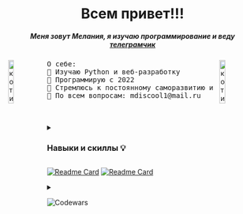 <b><h1 align='center'>Всем привет!!!</h1></b>
<h5 align='center' >Меня зовут Мелания, я изучаю программирование и веду <a href='https://t.me/IT_for_breakfast'>телеграмчик</a></h5>
<img src='https://sun9-69.userapi.com/s/v1/ig2/p4kQ97Xj_jeUQ8RKkgLEHUwSCAkPOQVJT76usmD4a9mB5eoNTcIrMjnbJsxJEm-MF1iAo_TeW0YGrMtXZ7C-amam.jpg?size=356x356&quality=95&crop=6,17,356,356&ava=1' alt='котик в наушниках' width=15% align='left'>
<img src='https://flomaster.top/uploads/posts/2023-01/1673573482_flomaster-club-p-kot-za-kompyuterom-risunok-oboi-2.jpg' alt='котик в наушниках' width=15% align='right'>
<pre>
О себе:
🌸 Изучаю Python и веб-разработку
🌱 Программирую с 2022
🌟 Стремлюсь к постоянному саморазвитию и не боюсь нового
💬 По всем вопросам: mdiscool1@mail.ru
</pre>
<br></br>
<details>
  <summary>
    <h3>Навыки и скиллы 💡</h3>
  </summary>
  <details>
    <summary>
  
  ![Python](https://img.shields.io/badge/python-3670A0?style=for-the-badge&logo=python&logoColor=ffdd54)
    </summary>
  ![Bootstrap](https://img.shields.io/badge/bootstrap-%238511FA.svg?style=for-the-badge&logo=bootstrap&logoColor=white)
    ![Flask](https://img.shields.io/badge/flask-%23000.svg?style=for-the-badge&logo=flask&logoColor=white)
    
  </details>
  <details>
    <summary>
      <p>web 🧩</p>
    </summary>
  <p>В процессе изучения</p>
  
  ![HTML5](https://img.shields.io/badge/html5-%23E34F26.svg?style=for-the-badge&logo=html5&logoColor=white)
    ![CSS3](https://img.shields.io/badge/css3-%231572B6.svg?style=for-the-badge&logo=css3&logoColor=white)
    ![JavaScript](https://img.shields.io/badge/javascript-%23323330.svg?style=for-the-badge&logo=javascript&logoColor=%23F7DF1E)
  </details>

  <details>
    <summary>
      <p>Редакторы кода и инструменты 🛠</p>
    </summary>
  
  ![Visual Studio Code](https://img.shields.io/badge/Visual%20Studio%20Code-0078d7.svg?style=for-the-badge&logo=visual-studio-code&logoColor=white)
  ![GitHub](https://img.shields.io/badge/github-%23121011.svg?style=for-the-badge&logo=github&logoColor=white)
  ![Stack Overflow](https://img.shields.io/badge/-Stackoverflow-FE7A16?style=for-the-badge&logo=stack-overflow&logoColor=white)
  ![Notion](https://img.shields.io/badge/Notion-%23000000.svg?style=for-the-badge&logo=notion&logoColor=white)
  ![Canva](https://img.shields.io/badge/Canva-%2300C4CC.svg?style=for-the-badge&logo=Canva&logoColor=white)
  </details>  
</details>

[![Readme Card](https://github-readme-stats.vercel.app/api/pin/?username=dornup&repo=python-web&theme=jolly)](https://github.com/dornup/python-web)
[![Readme Card](https://github-readme-stats.vercel.app/api/pin/?username=dornup&repo=python&theme=jolly)](https://github.com/dornup/python)


<details>
  <summary>

  ![Codewars](https://img.shields.io/badge/Codewars-B1361E?style=for-the-badge&logo=codewars&logoColor=grey)
  </summary>
  
<img src='https://www.codewars.com/users/dornup/badges/large' width='50%' align='center'>
<p></p>

[![Github Readme Codewars](https://codewars-stats-ignacio-cuadra.vercel.app/?username=dornup&theme=dark)](https://github.com/ignacio-cuadra/github-readme-codewars)
</details>
